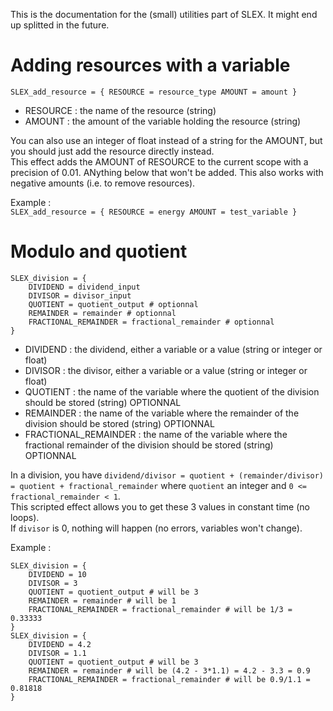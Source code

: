 This is the documentation for the (small) utilities part of SLEX. It might end up splitted in the future.  
  
# Adding resources with a variable
`SLEX_add_resource = { RESOURCE = resource_type AMOUNT = amount }`
* RESOURCE : the name of the resource (string)
* AMOUNT : the amount of the variable holding the resource (string)
  
You can also use an integer of float instead of a string for the AMOUNT, but you should just add the resource directly instead.  
This effect adds the AMOUNT of RESOURCE to the current scope with a precision of 0.01. ANything below that won't be added. This also works with negative amounts (i.e. to remove resources).  
  
Example :  
`SLEX_add_resource = { RESOURCE = energy AMOUNT = test_variable }`  
  
# Modulo and quotient
```
SLEX_division = {
    DIVIDEND = dividend_input
    DIVISOR = divisor_input
    QUOTIENT = quotient_output # optionnal
    REMAINDER = remainder # optionnal
    FRACTIONAL_REMAINDER = fractional_remainder # optionnal
}
```
* DIVIDEND : the dividend, either a variable or a value (string or integer or float)
* DIVISOR : the divisor, either a variable or a value (string or integer or float)
* QUOTIENT : the name of the variable where the quotient of the division should be stored (string) OPTIONNAL
* REMAINDER : the name of the variable where the remainder of the division should be stored (string) OPTIONNAL
* FRACTIONAL_REMAINDER : the name of the variable where the fractional remainder of the division should be stored (string) OPTIONNAL
  
In a division, you have `dividend/divisor = quotient + (remainder/divisor) = quotient + fractional_remainder` where `quotient` an integer and `0 <= fractional_remainder < 1`.  
This scripted effect allows you to get these 3 values in constant time (no loops).  
If `divisor` is 0, nothing will happen (no errors, variables won't change).  
  
Example :  
```
SLEX_division = {
    DIVIDEND = 10
    DIVISOR = 3
    QUOTIENT = quotient_output # will be 3
    REMAINDER = remainder # will be 1
    FRACTIONAL_REMAINDER = fractional_remainder # will be 1/3 = 0.33333
}
SLEX_division = {
    DIVIDEND = 4.2
    DIVISOR = 1.1
    QUOTIENT = quotient_output # will be 3
    REMAINDER = remainder # will be (4.2 - 3*1.1) = 4.2 - 3.3 = 0.9
    FRACTIONAL_REMAINDER = fractional_remainder # will be 0.9/1.1 = 0.81818
}
```